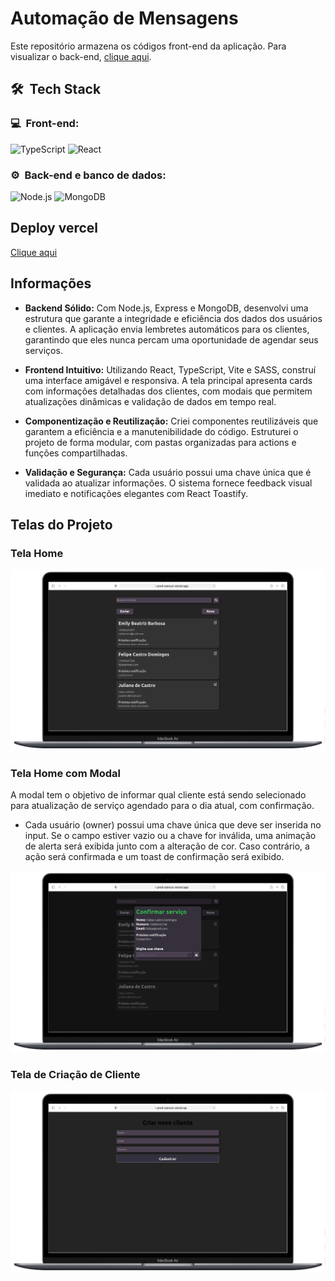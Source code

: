 # Automação de Mensagens

Este repositório armazena os códigos front-end da aplicação. Para visualizar o back-end, [clique aqui](https://github.com/Felipecdc/api-cancun).

<h2> 🛠 &nbsp;Tech Stack</h2>
<h3>💻 &nbsp;Front-end:</h3>

![TypeScript](https://img.shields.io/badge/-TypeScript-333333?style=flat&logo=typescript&logoColor=2D79C7)
![React](https://img.shields.io/badge/-React-333333?style=flat&logo=react)

<h3>⚙️ &nbsp;Back-end e banco de dados:</h3>

![Node.js](https://img.shields.io/badge/-Node.js-333333?style=flat&logo=node.js)
![MongoDB](https://img.shields.io/badge/-MongoDB-333333?style=flat&logo=mongodb)

## Deploy vercel
[Clique aqui](https://prod-cancun.vercel.app/)

## Informações

- **Backend Sólido:** Com Node.js, Express e MongoDB, desenvolvi uma estrutura que garante a integridade e eficiência dos dados dos usuários e clientes. A aplicação envia lembretes automáticos para os clientes, garantindo que eles nunca percam uma oportunidade de agendar seus serviços.

- **Frontend Intuitivo:** Utilizando React, TypeScript, Vite e SASS, construí uma interface amigável e responsiva. A tela principal apresenta cards com informações detalhadas dos clientes, com modais que permitem atualizações dinâmicas e validação de dados em tempo real.

- **Componentização e Reutilização:** Criei componentes reutilizáveis que garantem a eficiência e a manutenibilidade do código. Estruturei o projeto de forma modular, com pastas organizadas para actions e funções compartilhadas.

- **Validação e Segurança:** Cada usuário possui uma chave única que é validada ao atualizar informações. O sistema fornece feedback visual imediato e notificações elegantes com React Toastify.

## Telas do Projeto

### Tela Home
![Tela Home](https://github.com/Felipecdc/prod-cancun/blob/main/assets/home.png)

### Tela Home com Modal
A modal tem o objetivo de informar qual cliente está sendo selecionado para atualização de serviço agendado para o dia atual, com confirmação.

- Cada usuário (owner) possui uma chave única que deve ser inserida no input. Se o campo estiver vazio ou a chave for inválida, uma animação de alerta será exibida junto com a alteração de cor. Caso contrário, a ação será confirmada e um toast de confirmação será exibido.

![Tela Home com Modal](https://github.com/Felipecdc/prod-cancun/blob/main/assets/modal.png)

### Tela de Criação de Cliente
![Tela de Criação de Cliente](https://github.com/Felipecdc/prod-cancun/blob/main/assets/create.png)
